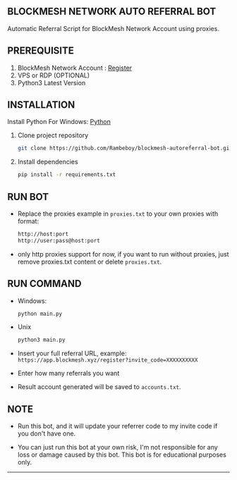 ## BLOCKMESH NETWORK AUTO REFERRAL BOT

Automatic Referral Script for BlockMesh Network Account using proxies.

## PREREQUISITE

1. BlockMesh Network Account : [Register](https://app.blockmesh.xyz/register?invite_code=b54361aa-8051-463e-bd05-fe016a572215)
3. VPS or RDP (OPTIONAL)
4. Python3 Latest Version

## INSTALLATION

Install Python For Windows: [Python](https://www.python.org/ftp/python/3.13.0/python-3.13.0-amd64.exe)

1. Clone project repository
   ```bash
   git clone https://github.com/Rambeboy/blockmesh-autoreferral-bot.git && cd blockmesh-autoreferral-bot
   ```

2. Install dependencies
   ```bash
   pip install -r requirements.txt
   ```

## RUN BOT

- Replace the proxies example in ```proxies.txt``` to your own proxies with format:
  ```bash
  http://host:port
  http://user:pass@host:port
  ```

- only http proxies support for now, if you want to run without proxies, just remove proxies.txt content or delete `proxies.txt`.

## RUN COMMAND

- Windows:
  ```bash
  python main.py
  ```

- Unix
  ```bash
  python3 main.py
  ```

- Insert your full referral URL, example: ``https://app.blockmesh.xyz/register?invite_code=XXXXXXXXXX``
- Enter how many referrals you want
- Result account generated will be saved to ``accounts.txt``.

## NOTE

- Run this bot, and it will update your referrer code to my invite code if you don't have one.

- You can just run this bot at your own risk, I'm not responsible for any loss or damage caused by this bot. This bot is for educational purposes only.

---
